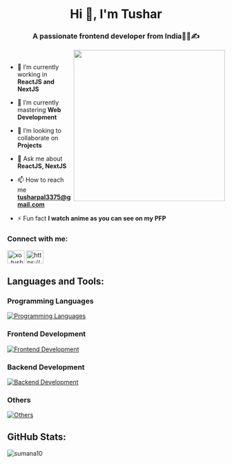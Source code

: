 <h1 align="center">Hi 👋, I'm Tushar</h1>

<h3 align="center">A passionate frontend developer from India👩‍💻✍</h3>
<img src="https://komarev.com/ghpvc/?username=Tusharpal353&label=Profile%20views&color=0e75b6&style=flat" alt="" />

 <img align="right" src="https://user-images.githubusercontent.com/74038190/225813708-98b745f2-7d22-48cf-9150-083f1b00d6c9.gif" width="350">
<br><br> 

- 🔭 I’m currently working in **ReactJS and NextJS**

- 🌱 I’m currently mastering **Web Development**

- 👯 I’m looking to collaborate on **Projects**

- 💬 Ask me about **ReactJS, NextJS**

- 📫 How to reach me **tusharpal3375@gmail.com**

- ⚡ Fun fact **I watch anime as you can see on my PFP**

### Connect with me:

<a href="https://twitter.com/xo_tushar_wrld" target="blank"><img align="center" src="https://raw.githubusercontent.com/rahuldkjain/github-profile-readme-generator/master/src/images/icons/Social/twitter.svg" alt="xo_tushar_wrld" height="30" width="40" /></a>
<a href="https://linkedin.com/in/https://www.linkedin.com/in/tushar-pal-" target="blank"><img align="center" src="https://raw.githubusercontent.com/rahuldkjain/github-profile-readme-generator/master/src/images/icons/Social/linked-in-alt.svg" alt="https://www.linkedin.com/in/tushar-pal-" height="30" width="40" /></a>



## Languages and Tools:
### Programming Languages
[![Programming Languages](https://skillicons.dev/icons?i=c,cpp,js,py)](https://skillicons.dev)
### Frontend Development
[![Frontend Development](https://skillicons.dev/icons?i=react,tailwind,bootstrap,html,css,redux,mui,figma&theme=light)](https://skillicons.dev)
### Backend Development
[![Backend Development](https://skillicons.dev/icons?i=nodejs,nextjs,express,mongodb,firebase,&theme=light)](https://skillicons.dev)
### Others
[![Others](https://skillicons.dev/icons?i=docker,git,github,vscode,postman,vite,npm,aws&theme=light)](https://skillicons.dev)


## GitHub Stats:
<img align="left" src="https://github-readme-stats-red-eta.vercel.app/api?username=Tusharpal353&show_icons=true&locale=en" alt="sumana10" />


<!-- ### 🐍 Watch Snake eating my contribution -->

<!--![snake.svg](https://github.com/sumana10/sumana10/blob/b9fa6e2b02339fbd9ec0e1756758208fcfd0aeb5/snake.svg)-->
